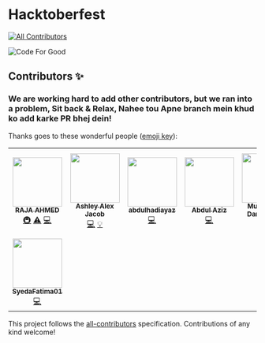 # Hacktoberfest
<!-- ALL-CONTRIBUTORS-BADGE:START - Do not remove or modify this section -->
[![All Contributors](https://img.shields.io/badge/all_contributors-8-orange.svg?style=flat-square)](#contributors-)
<!-- ALL-CONTRIBUTORS-BADGE:END -->

![Code For Good](https://raw.githubusercontent.com/AhmedRaja1/Hacktoberfest/Ahmed/Creative%20Graphic%20Design%20Content/code-for-good.png
)

## Contributors ✨
### We are working hard to add other contributors, but we ran into a problem, Sit back & Relax, Nahee tou Apne branch mein khud ko add karke PR bhej dein!

Thanks goes to these wonderful people ([emoji key](https://allcontributors.org/docs/en/emoji-key)):

<!-- ALL-CONTRIBUTORS-LIST:START - Do not remove or modify this section -->
<!-- prettier-ignore-start -->
<!-- markdownlint-disable -->
<table>
  <tr>
    <td align="center"><a href="https://github.com/AhmedRaja1"><img src="https://avatars1.githubusercontent.com/u/52793181?v=4" width="100px;" alt=""/><br /><sub><b>RAJA AHMED</b></sub></a><br /><a href="#infra-AhmedRaja1" title="Infrastructure (Hosting, Build-Tools, etc)">🚇</a> <a href="https://github.com/AhmedRaja1/Hacktoberfest/commits?author=AhmedRaja1" title="Tests">⚠️</a> <a href="https://github.com/AhmedRaja1/Hacktoberfest/commits?author=AhmedRaja1" title="Code">💻</a></td>
    <td align="center"><a href="https://ashleyalexjacob.github.io/#first"><img src="https://avatars3.githubusercontent.com/u/58916266?v=4" width="100px;" alt=""/><br /><sub><b>Ashley Alex Jacob</b></sub></a><br /><a href="https://github.com/AhmedRaja1/Hacktoberfest/commits?author=AshleyAlexJacob" title="Code">💻</a> <a href="#example-AshleyAlexJacob" title="Examples">💡</a></td>
    <td align="center"><a href="https://github.com/abdulhadiayaz"><img src="https://avatars1.githubusercontent.com/u/54316001?v=4" width="100px;" alt=""/><br /><sub><b>abdulhadiayaz</b></sub></a><br /><a href="https://github.com/AhmedRaja1/Hacktoberfest/commits?author=abdulhadiayaz" title="Code">💻</a></td>
    <td align="center"><a href="https://github.com/azizkhan77"><img src="https://avatars2.githubusercontent.com/u/63731184?v=4" width="100px;" alt=""/><br /><sub><b>Abdul Aziz</b></sub></a><br /><a href="https://github.com/AhmedRaja1/Hacktoberfest/commits?author=azizkhan77" title="Code">💻</a></td>
    <td align="center"><a href="https://github.com/DanialKhan800"><img src="https://avatars0.githubusercontent.com/u/72875993?v=4" width="100px;" alt=""/><br /><sub><b>Muhammad Danial Khan</b></sub></a><br /><a href="https://github.com/AhmedRaja1/Hacktoberfest/commits?author=DanialKhan800" title="Code">💻</a></td>
    <td align="center"><a href="https://github.com/mhassaanch"><img src="https://avatars3.githubusercontent.com/u/72786402?v=4" width="100px;" alt=""/><br /><sub><b>Muhammad Hassaan Chaudhry</b></sub></a><br /><a href="https://github.com/AhmedRaja1/Hacktoberfest/commits?author=mhassaanch" title="Code">💻</a></td>
    <td align="center"><a href="https://github.com/MianInshaullah"><img src="https://avatars3.githubusercontent.com/u/73126487?v=4" width="100px;" alt=""/><br /><sub><b>Mian Inshaullah</b></sub></a><br /><a href="https://github.com/AhmedRaja1/Hacktoberfest/commits?author=MianInshaullah" title="Code">💻</a></td>
  </tr>
  <tr>
    <td align="center"><a href="https://github.com/SyedaFatima01"><img src="https://avatars0.githubusercontent.com/u/73131473?v=4" width="100px;" alt=""/><br /><sub><b>SyedaFatima01</b></sub></a><br /><a href="https://github.com/AhmedRaja1/Hacktoberfest/commits?author=SyedaFatima01" title="Code">💻</a></td>
  </tr>
</table>

<!-- markdownlint-enable -->
<!-- prettier-ignore-end -->
<!-- ALL-CONTRIBUTORS-LIST:END -->

This project follows the [all-contributors](https://github.com/all-contributors/all-contributors) specification. Contributions of any kind welcome!
